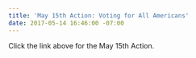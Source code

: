 ```yaml
---
title: 'May 15th Action: Voting for All Americans'
date: 2017-05-14 16:46:00 -07:00
---
```


Click the link above for the May 15th Action.